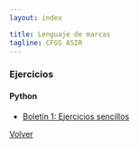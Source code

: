 ```yaml
---
layout: index

title: Lenguaje de marcas
tagline: CFGS ASIR
---
```


### Ejercicios

#### Python

* [Boletín 1: Ejercicios sencillos](bol1)


[Volver](http://josedom24.github.io)
